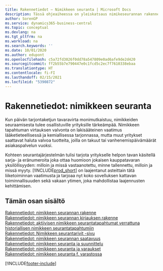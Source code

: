 ```yaml
---
title: Rakennetiedot – Nimikkeen seuranta | Microsoft Docs
description: Tässä ohjeaiheessa on yleiskatsaus nimikeseurannan rakennetiedoista.
author: SorenGP
ms.service: dynamics365-business-central
ms.topic: conceptual
ms.devlang: na
ms.tgt_pltfrm: na
ms.workload: na
ms.search.keywords: ''
ms.date: 10/01/2020
ms.author: edupont
ms.openlocfilehash: c5a72fd3026f0dd78a547809e0ad6afe9de2d420
ms.sourcegitcommit: ff2b55b7e790447e0c1fcd5c2ec7f7610338ebaa
ms.translationtype: HT
ms.contentlocale: fi-FI
ms.lasthandoff: 02/15/2021
ms.locfileid: "5390872"
---
```

# <a name="design-details-item-tracking"></a>Rakennetiedot: nimikkeen seuranta
Kun päivän tarjontaketjun tavaravirta monimutkaistuu, nimikkeiden seuraamisesta tulee osallistuville yrityksille tärkeämpää. Nimikkeen tapahtuman virtauksen valvonta on lakisääteinen vaatimus lääketieteellisessä ja kemiallisessa tarjonnassa, mutta muut yritykset saattavat haluta valvoa tuotteita, joilla on takuut tai vanhenemispäivämäärät asiakaspalvelun vuoksi.  

Kohteen seurantajärjestelmän tulisi tarjota yritykselle helpon tavan käsitellä sarja- ja eränumeroita joka ottaa huomioon jokaisen kauppatavaran yksilöllisyyden: milloin ja missä vastaanotettu, minne tallennettu, milloin ja missä myyty. [!INCLUDE[prod_short](includes/prod_short.md)] on laajentanut asteittain tätä liiketoiminnan vaatimusta ja tarjoaa nyt koko sovelluksen kattavan toiminnallisuuden sekä vakaan ytimen, joka mahdollistaa laajennusten kehittämisen.  

## <a name="in-this-section"></a>Tämän osan sisältö  
[Rakennetiedot: nimikkeen seurannan rakenne](design-details-item-tracking-design.md)  
[Rakennetiedot: nimikkeen seurannan kirjauksen rakenne](design-details-item-tracking-posting-structure.md)  
[Rakennetiedot: aktiivisen nimikkeen seurantatapahtumat verrattuna historiallisen nimikkeen seurantatapahtumiin](design-details-active-versus-historic-item-tracking-entries.md)  
[Rakennetiedot: Nimikkeen seurantarivit -sivu](design-details-item-tracking-lines-window.md)  
[Rakennetiedot: nimikkeen seurannan saatavuus](design-details-item-tracking-availability.md)  
[Rakennetiedot: nimikkeen seuranta ja suunnittelu](design-details-item-tracking-and-planning.md)  
[Rakennetiedot: nimikkeen seuranta ja varaukset](design-details-item-tracking-and-reservations.md)  
[Rakennetiedot: nimikkeen seuranta f. varastossa](design-details-item-tracking-in-the-warehouse.md)


[!INCLUDE[footer-include](includes/footer-banner.md)]